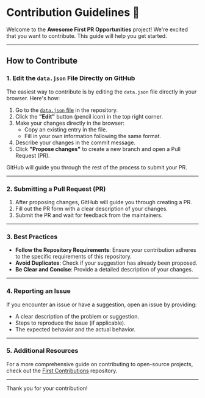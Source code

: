 # Contribution Guidelines 🚀

Welcome to the **Awesome First PR Opportunities** project! We're excited that you want to contribute. This guide will help you get started.

---

## How to Contribute

### 1. **Edit the `data.json` File Directly on GitHub**
The easiest way to contribute is by editing the `data.json` file directly in your browser. Here's how:

1. Go to the [`data.json` file](https://github.com/MunGell/awesome-for-beginners/blob/main/data.json) in the repository.
2. Click the **"Edit"** button (pencil icon) in the top right corner.
3. Make your changes directly in the browser:
   - Copy an existing entry in the file.
   - Fill in your own information following the same format.
4. Describe your changes in the commit message.
5. Click **"Propose changes"** to create a new branch and open a Pull Request (PR).

GitHub will guide you through the rest of the process to submit your PR.

---

### 2. **Submitting a Pull Request (PR)**
1. After proposing changes, GitHub will guide you through creating a PR.
2. Fill out the PR form with a clear description of your changes.
3. Submit the PR and wait for feedback from the maintainers.

---

### 3. **Best Practices**
- **Follow the Repository Requirements**: Ensure your contribution adheres to the specific requirements of this repository.
- **Avoid Duplicates**: Check if your suggestion has already been proposed.
- **Be Clear and Concise**: Provide a detailed description of your changes.

---

### 4. **Reporting an Issue**
If you encounter an issue or have a suggestion, open an issue by providing:
- A clear description of the problem or suggestion.
- Steps to reproduce the issue (if applicable).
- The expected behavior and the actual behavior.

---

### 5. **Additional Resources**
For a more comprehensive guide on contributing to open-source projects, check out the [First Contributions](https://github.com/firstcontributions/first-contributions) repository.

---

Thank you for your contribution! 
